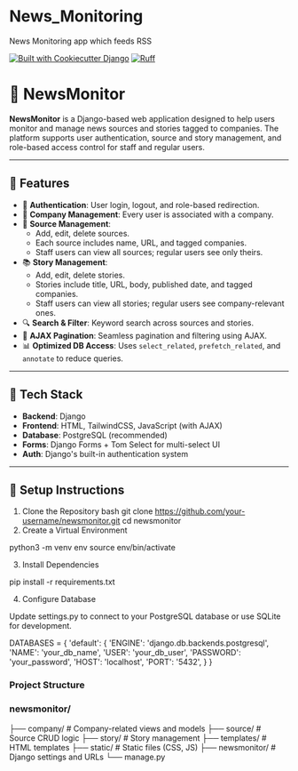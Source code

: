 # News_Monitoring

News Monitoring app which feeds RSS

[![Built with Cookiecutter Django](https://img.shields.io/badge/built%20with-Cookiecutter%20Django-ff69b4.svg?logo=cookiecutter)](https://github.com/cookiecutter/cookiecutter-django/)
[![Ruff](https://img.shields.io/endpoint?url=https://raw.githubusercontent.com/astral-sh/ruff/main/assets/badge/v2.json)](https://github.com/astral-sh/ruff)

# 📰 NewsMonitor

**NewsMonitor** is a Django-based web application designed to help users monitor and manage news sources and stories tagged to companies. The platform supports user authentication, source and story management, and role-based access control for staff and regular users.

---

## 🚀 Features

- 🔐 **Authentication**: User login, logout, and role-based redirection.
- 🏢 **Company Management**: Every user is associated with a company.
- 📡 **Source Management**:
  - Add, edit, delete sources.
  - Each source includes name, URL, and tagged companies.
  - Staff users can view all sources; regular users see only theirs.
- 📚 **Story Management**:
  - Add, edit, delete stories.
  - Stories include title, URL, body, published date, and tagged companies.
  - Staff users can view all stories; regular users see company-relevant ones.
- 🔍 **Search & Filter**: Keyword search across sources and stories.
- 🔄 **AJAX Pagination**: Seamless pagination and filtering using AJAX.
- 📊 **Optimized DB Access**: Uses `select_related`, `prefetch_related`, and `annotate` to reduce queries.

---

## 🧱 Tech Stack

- **Backend**: Django
- **Frontend**: HTML, TailwindCSS, JavaScript (with AJAX)
- **Database**: PostgreSQL (recommended)
- **Forms**: Django Forms + Tom Select for multi-select UI
- **Auth**: Django's built-in authentication system

---

## 🔧 Setup Instructions

1. Clone the Repository
bash
git clone https://github.com/your-username/newsmonitor.git
cd newsmonitor
2. Create a Virtual Environment

python3 -m venv env
source env/bin/activate

3. Install Dependencies

pip install -r requirements.txt

4. Configure Database

Update settings.py to connect to your PostgreSQL database or use SQLite for development.

DATABASES = {
    'default': {
        'ENGINE': 'django.db.backends.postgresql',
        'NAME': 'your_db_name',
        'USER': 'your_db_user',
        'PASSWORD': 'your_password',
        'HOST': 'localhost',
        'PORT': '5432',
    }
}

 ### Project Structure

  ### newsmonitor/
  ├── company/           # Company-related views and models
  ├── source/            # Source CRUD logic
  ├── story/             # Story management
  ├── templates/         # HTML templates
  ├── static/            # Static files (CSS, JS)
  ├── newsmonitor/       # Django settings and URLs
  └── manage.py




